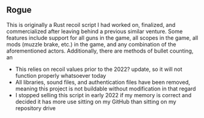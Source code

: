 ## Rogue
This is originally a Rust recoil script I had worked on, finalized, and commercialized after leaving behind a previous similar venture. Some features include support for all guns in the game, all scopes in the game, all mods (muzzle brake, etc.) in the game, and any combination of the aforementioned actors. Additionally, there are methods of bullet counting, an
- This relies on recoil values prior to the 2022? update, so it will not function properly whatsoever today
- All libraries, sound files, and authentication files have been removed, meaning this project is not buildable without modification in that regard
- I stopped selling this script in early 2022 if my memory is correct and decided it has more use sitting on my GitHub than sitting on my repository drive
